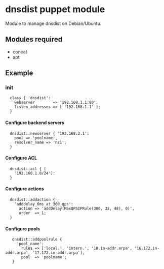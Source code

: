 # dnsdist puppet module

Module to manage dnsdist on Debian/Ubuntu.

## Modules required
- concat
- apt

## Example

### init

```
  class { 'dnsdist':
    webserver        => '192.168.1.1:80',
    listen_addresses => [ '192.168.1.1' ];
  }
```
#### Configure backend servers
```
  dnsdist::newserver { '192.168.2.1': 
    pool => 'poolname',
    resolver_name => 'ns1';
  }
```

#### Configure ACL
```
  dnsdist::acl { [
    '192.168.1.0/24']:
  }
```

#### Configure actions
```
  dnsdist::addaction {
    'adddelay_0ms_at_300_qps':
      action => 'addDelay(MaxQPSIPRule(300, 32, 48), 0)',
      order  => 1;
  }
```

#### Configure pools
```
   dnsdist::addpoolrule {
     'pool_name':
       rules => ['local.', 'intern.', '10.in-addr.arpa', '16.172.in-addr.arpa', '17.172.in-addr.arpa'],
       pool  => 'poolname';
   }
```
